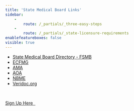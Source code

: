 ```yaml
---
title: 'State Medical Board Links'
sidebar:
    -
        route: /_partials/_three-easy-steps
    -
        route: /_partials/_state-licensure-requirements
enablefeatureboxes: false
visible: true
---
```


<ul>
<li><a href="http://www.fsmb.org/contact-a-state-medical-board">State Medical Board Directory - FSMB</a>&nbsp;</li>
<li><a href="https://www.ecfmg.org/"> ECFMG</a>&nbsp;</li>
<li><a href="https://www.ama-assn.org/">AMA</a>&nbsp;</li>
<li><a href="http://www.osteopathic.org/Pages/default.aspx/Pages/default.aspx">AOA</a>&nbsp;</li>
<li><a href="http://www.nbme.org/">NBME</a>&nbsp;</li>
<li><a href="https://www.veridoc.org/index.aspx">Veridoc.org</a></li>
</ul>
<p>&nbsp;</p>
<p><a class="btn btn-secondary" href="../../../pricing">Sign Up Here <em class="fa fa-sm fa-play" aria-hidden="true">&nbsp;</em></a>&nbsp;</p>